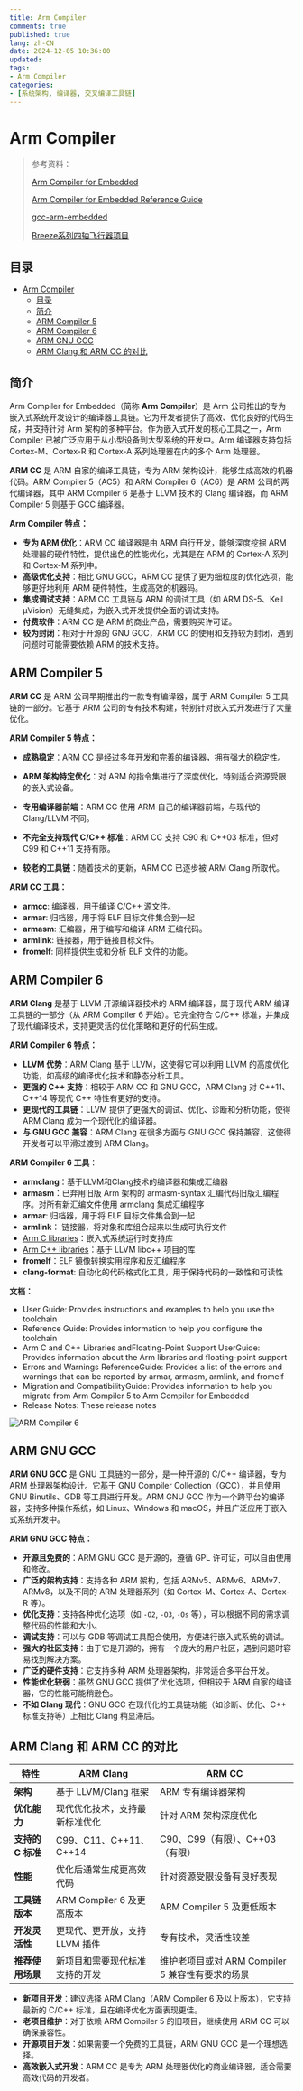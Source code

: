 ```yaml
---
title: Arm Compiler
comments: true
published: true
lang: zh-CN
date: 2024-12-05 10:36:00
updated:
tags:
- Arm Compiler
categories:
- [系统架构, 编译器, 交叉编译工具链]
---
```

# Arm Compiler

> 参考资料：
>
> [Arm Compiler for Embedded](https://developer.arm.com/Tools%20and%20Software/Arm%20Compiler%20for%20Embedded)
>
> [Arm Compiler for Embedded Reference Guide](https://developer.arm.com/documentation/101754/0623/)
>
> [gcc-arm-embedded](https://launchpad.net/gcc-arm-embedded)
>
> [Breeze系列四轴飞行器项目](https://microdynamics.github.io/)

## 目录

- [Arm Compiler](#arm-compiler)
  - [目录](#目录)
  - [简介](#简介)
  - [ARM Compiler 5](#arm-compiler-5)
  - [ARM Compiler 6](#arm-compiler-6)
  - [ARM GNU GCC](#arm-gnu-gcc)
  - [ARM Clang 和 ARM CC 的对比](#arm-clang-和-arm-cc-的对比)

## 简介

Arm Compiler for Embedded（简称 **Arm Compiler**）是 Arm 公司推出的专为嵌入式系统开发设计的编译器工具链。它为开发者提供了高效、优化良好的代码生成，并支持针对 Arm 架构的多种平台。作为嵌入式开发的核心工具之一，Arm Compiler 已被广泛应用于从小型设备到大型系统的开发中。Arm 编译器支持包括 Cortex-M、Cortex-R 和 Cortex-A 系列处理器在内的多个 Arm 处理器。

**ARM CC** 是 ARM 自家的编译工具链，专为 ARM 架构设计，能够生成高效的机器代码。ARM Compiler 5（AC5）和 ARM Compiler 6（AC6）是 ARM 公司的两代编译器，其中 ARM Compiler 6 是基于 LLVM 技术的 Clang 编译器，而 ARM Compiler 5 则基于 GCC 编译器。

**Arm Compiler 特点：**

- **专为 ARM 优化**：ARM CC 编译器是由 ARM 自行开发，能够深度挖掘 ARM 处理器的硬件特性，提供出色的性能优化，尤其是在 ARM 的 Cortex-A 系列和 Cortex-M 系列中。
- **高级优化支持**：相比 GNU GCC，ARM CC 提供了更为细粒度的优化选项，能够更好地利用 ARM 硬件特性，生成高效的机器码。
- **集成调试支持**：ARM CC 工具链与 ARM 的调试工具（如 ARM DS-5、Keil μVision）无缝集成，为嵌入式开发提供全面的调试支持。
- **付费软件**：ARM CC 是 ARM 的商业产品，需要购买许可证。
- **较为封闭**：相对于开源的 GNU GCC，ARM CC 的使用和支持较为封闭，遇到问题时可能需要依赖 ARM 的技术支持。

## ARM Compiler 5

**ARM CC** 是 ARM 公司早期推出的一款专有编译器，属于 ARM Compiler 5 工具链的一部分。它基于 ARM 公司的专有技术构建，特别针对嵌入式开发进行了大量优化。

**ARM Compiler 5 特点：**

- **成熟稳定**：ARM CC 是经过多年开发和完善的编译器，拥有强大的稳定性。

- **ARM 架构特定优化**：对 ARM 的指令集进行了深度优化，特别适合资源受限的嵌入式设备。

- **专用编译器前端**：ARM CC 使用 ARM 自己的编译器前端，与现代的 Clang/LLVM 不同。

- **不完全支持现代 C/C++ 标准**：ARM CC 支持 C90 和 C++03 标准，但对 C99 和 C++11 支持有限。

- **较老的工具链**：随着技术的更新，ARM CC 已逐步被 ARM Clang 所取代。

**ARM CC 工具：**

- **armcc**: 编译器，用于编译 C/C++ 源文件。
- **armar**: 归档器，用于将 ELF 目标文件集合到一起
- **armasm**: 汇编器，用于编写和编译 ARM 汇编代码。
- **armlink**: 链接器，用于链接目标文件。
- **fromelf**: 同样提供生成和分析 ELF 文件的功能。

## ARM Compiler 6

**ARM Clang** 是基于 LLVM 开源编译器技术的 ARM 编译器，属于现代 ARM 编译工具链的一部分（从 ARM Compiler 6 开始）。它完全符合 C/C++ 标准，并集成了现代编译技术，支持更灵活的优化策略和更好的代码生成。

**ARM Compiler 6 特点：**

- **LLVM 优势**：ARM Clang 基于 LLVM，这使得它可以利用 LLVM 的高度优化功能，如高级的编译优化技术和静态分析工具。
- **更强的 C++ 支持**：相较于 ARM CC 和 GNU GCC，ARM Clang 对 C++11、C++14 等现代 C++ 特性有更好的支持。
- **更现代的工具链**：LLVM 提供了更强大的调试、优化、诊断和分析功能，使得 ARM Clang 成为一个现代化的编译器。
- **与 GNU GCC 兼容**：ARM Clang 在很多方面与 GNU GCC 保持兼容，这使得开发者可以平滑过渡到 ARM Clang。

**ARM Compiler 6 工具**：

- **armclang**：基于LLVM和Clang技术的编译器和集成汇编器
- **armasm**：已弃用旧版 Arm 架构的 armasm-syntax 汇编代码旧版汇编程序。对所有新汇编文件使用 armclang 集成汇编程序
- **armar**: 归档器，用于将 ELF 目标文件集合到一起
- **armlink**： 链接器，将对象和库组合起来以生成可执行文件
- [Arm C libraries](https://developer.arm.com/documentation/100073/latest/The-Arm-C-and-C---Libraries)：嵌入式系统运行时支持库
- [Arm C++ libraries](https://developer.arm.com/documentation/100073/latest/The-Arm-C-and-C---Libraries)：基于 LLVM libc++ 项目的库
- **fromelf**：ELF 镜像转换实用程序和反汇编程序
- **clang-format**:  自动化的代码格式化工具，用于保持代码的一致性和可读性

**文档：**

- User Guide: Provides instructions and examples to help you use the toolchain
- Reference Guide: Provides information to help you configure the toolchain
- Arm C and C++ Libraries andFloating-Point Support UserGuide: Provides information about the Arm libraries and floating-point support
- Errors and Warnings ReferenceGuide: Provides a list of the errors and warnings that can be reported by armar, armasm, armlink, and fromelf
- Migration and CompatibilityGuide: Provides information to help you migrate from Arm Compiler 5 to Arm Compiler for Embedded
- Release Notes: These release notes

![ARM Compiler 6](https://developer.arm.com/-/jssmedia/Arm%20Developer%20Community/Images/How%20it%20Works-Process%20Steps%20and%20Certifications/Arm%20Compiler%20for%20Embedded%20FuSa/Arm-Compiler-workflow-diagram.svg?iar=0&rev=d157d468bcbf4451aa04a8217e82627c&hash=B93A2612DD5895777CEEFBB54080B90BEE98116B)

## ARM GNU GCC

**ARM GNU GCC** 是 GNU 工具链的一部分，是一种开源的 C/C++ 编译器，专为 ARM 处理器架构设计。它基于 GNU Compiler Collection（GCC），并且使用 GNU Binutils、GDB 等工具进行开发。ARM GNU GCC 作为一个跨平台的编译器，支持多种操作系统，如 Linux、Windows 和 macOS，并且广泛应用于嵌入式系统开发中。

**ARM GNU GCC 特点：**

- **开源且免费的**：ARM GNU GCC 是开源的，遵循 GPL 许可证，可以自由使用和修改。
- **广泛的架构支持**：支持各种 ARM 架构，包括 ARMv5、ARMv6、ARMv7、ARMv8，以及不同的 ARM 处理器系列（如 Cortex-M、Cortex-A、Cortex-R 等）。
- **优化支持**：支持各种优化选项（如 `-O2`, `-O3`, `-Os` 等），可以根据不同的需求调整代码的性能和大小。
- **调试支持**：可以与 GDB 等调试工具配合使用，方便进行嵌入式系统的调试。
- **强大的社区支持**：由于它是开源的，拥有一个庞大的用户社区，遇到问题时容易找到解决方案。
- **广泛的硬件支持**：它支持多种 ARM 处理器架构，非常适合多平台开发。
- **性能优化较弱**：虽然 GNU GCC 提供了优化选项，但相较于 ARM 自家的编译器，它的性能可能稍逊色。
- **不如 Clang 现代**：GNU GCC 在现代化的工具链功能（如诊断、优化、C++ 标准支持等）上相比 Clang 稍显滞后。

## ARM Clang 和 ARM CC 的对比

| 特性              | **ARM Clang**                  | **ARM CC**                                       |
| ----------------- | ------------------------------ | ------------------------------------------------ |
| **架构**          | 基于 LLVM/Clang 框架           | ARM 专有编译器架构                               |
| **优化能力**      | 现代优化技术，支持最新标准优化 | 针对 ARM 架构深度优化                            |
| **支持的 C 标准** | C99、C11、C++11、C++14         | C90、C99（有限）、C++03（有限）                  |
| **性能**          | 优化后通常生成更高效代码       | 针对资源受限设备有良好表现                       |
| **工具链版本**    | ARM Compiler 6 及更高版本      | ARM Compiler 5 及更低版本                        |
| **开发灵活性**    | 更现代、更开放，支持 LLVM 插件 | 专有技术，灵活性较差                             |
| **推荐使用场景**  | 新项目和需要现代标准支持的开发 | 维护老项目或对 ARM Compiler 5 兼容性有要求的场景 |

- **新项目开发**：建议选择 ARM Clang（ARM Compiler 6 及以上版本），它支持最新的 C/C++ 标准，且在编译优化方面表现更佳。
- **老项目维护**：对于依赖 ARM Compiler 5 的旧项目，继续使用 ARM CC 可以确保兼容性。
- **开源项目开发**：如果需要一个免费的工具链，ARM GNU GCC 是一个理想选择。
- **高效嵌入式开发**：ARM CC 是专为 ARM 处理器优化的商业编译器，适合需要高效代码的开发者。
